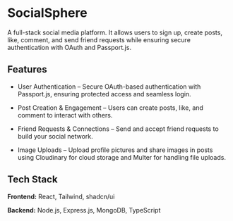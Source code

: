 
# SocialSphere

A full-stack social media platform. It allows users to sign up, create posts, like, comment, and send friend requests while ensuring secure authentication with OAuth and Passport.js. 

## Features

- User Authentication – Secure OAuth-based authentication with Passport.js, ensuring protected access and seamless login.

- Post Creation & Engagement – Users can create posts, like, and comment to interact with others.

- Friend Requests & Connections – Send and accept friend requests to build your social network.

- Image Uploads – Upload profile pictures and share images in posts using Cloudinary for cloud storage and Multer for handling file uploads.
## Tech Stack

**Frontend:** React, Tailwind, shadcn/ui

**Backend:** Node.js, Express.js, MongoDB, TypeScript
